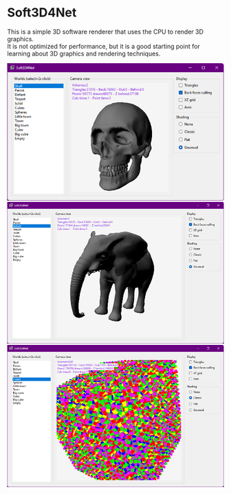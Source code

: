 # Soft3D4Net  

This is a simple 3D software renderer that uses the CPU to render 3D graphics.  
It is not optimized for performance, but it is a good starting point for learning about 3D graphics and rendering techniques.  

![Soft3D4Net example rendering](capture1.png)
![Soft3D4Net example rendering](capture2.png)
![Soft3D4Net example rendering](capture3.png)
